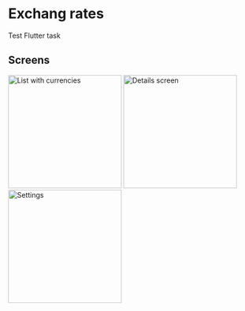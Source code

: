 # Exchang rates

Test Flutter task 

## Screens
<img width="230" alt="List with currencies" src="https://github.com/Inklementia/exchange-rates/assets/59497202/739892ab-1bfc-4448-9120-060610983a4c">
<img width="230" alt="Details screen" src="https://github.com/Inklementia/exchange-rates/assets/59497202/da1cd071-c400-4c52-beb9-055e046a821b">
<img width="230" alt="Settings" src="https://github.com/Inklementia/exchange-rates/assets/59497202/6a3d6e40-1e8a-4378-aeb7-dfad35b6ae41">
